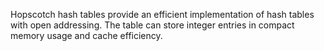 Hopscotch hash tables provide an efficient implementation of hash tables with open addressing. The table can store integer entries in compact memory usage and cache efficiency.